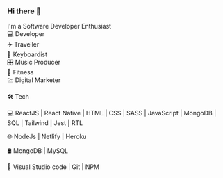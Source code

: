 ### Hi there 👋

I'm a Software Developer Enthusiast 
<br/>
💻 Developer 
<br/>
✈️ Traveller 
<br/>
🎹 Keyboardist 
<br/>
🎛️ Music Producer 
<br/>
💪 Fitness 
<br/>
💹 Digital Marketer

🛠 Tech

💻 ReactJS | React Native | HTML | CSS | SASS | JavaScript | MongoDB | SQL | Tailwind | Jest | RTL

🌐 NodeJs | Netlify | Heroku

🛢 MongoDB | MySQL

🔧 Visual Studio code | Git | NPM

